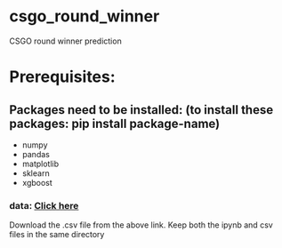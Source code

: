 # csgo_round_winner
CSGO round winner prediction


# Prerequisites:
## Packages need to be installed: (to install these packages: pip install package-name)
- numpy
- pandas
- matplotlib
- sklearn
- xgboost

### data: [Click here](https://www.kaggle.com/christianlillelund/csgo-round-winner-classification)
Download the .csv file from the above link.
Keep both the ipynb and csv files in the same directory
